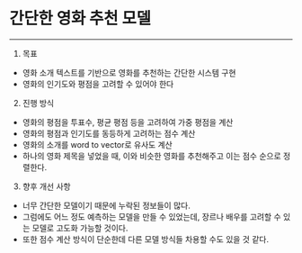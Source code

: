 # 간단한 영화 추천 모델

---

1. 목표

- 영화 소개 텍스트를 기반으로 영화를 추천하는 간단한 시스템 구현
- 영화의 인기도와 평점을 고려할 수 있어야 한다



2. 진행 방식

- 영화의 평점을 투표수, 평균 평점 등을 고려하여 가중 평점을 계산
- 영화의 평점과 인기도를 동등하게 고려하는 점수 계산
- 영화의 소개를 word to vector로 유사도 계산
- 하나의 영화 제목을 넣었을 때, 이와 비슷한 영화를 추천해주고 이는 점수 순으로 정렬한다.



3. 향후 개선 사항

- 너무 간단한 모델이기 때문에 누락된 정보들이 많다.
- 그럼에도 어느 정도 예측하는 모델을 만들 수 있었는데, 장르나 배우를 고려할 수 있는 모델로 고도화 가능할 것이다.
- 또한 점수 계산 방식이 단순한데 다른 모델 방식들 차용할 수도 있을 것 같다. 
